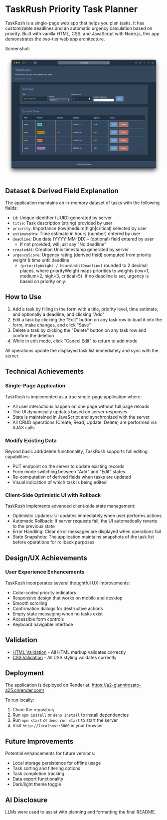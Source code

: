 # TaskRush Priority Task Planner

TaskRush is a single-page web app that helps you plan tasks. It has customizable deadlines and an automatic urgency calculation based on priority. Built with vanilla HTML, CSS, and JavaScript with Node.js, this app demonstrates the two-tier web app architecture.

Screenshot:

![a2_app](./a2_app.webp)

## Dataset & Derived Field Explanation

The application maintains an in-memory dataset of tasks with the following fields:
- `id`: Unique identifier (UUID) generated by server
- `title`: Task description (string) provided by user
- `priority`: Importance (low|medium|high|critical) selected by user
- `estimateHrs`: Time estimate in hours (number) entered by user
- `deadline`: Due date (YYYY-MM-DD) – (optional) field entered by user
    - If not provided, will just say "No deadline"
- `createdAt`: Creation Unix timestamp generated by server
- `urgencyScore`: Urgency rating (derived field) computed from priority weight & time until deadline
    - `(priorityWeight / hoursUntilDeadline)` rounded to 2 decimal places, where priorityWeight maps priorities to weights (low=1, medium=2, high=3, critical=5). If no deadline is set, urgency is based on priority only.

## How to Use

1. Add a task by filling in the form with a title, priority level, time estimate, and optionally a deadline, and clicking "Add"
2. Edit a task by clicking the "Edit" button on any task row to load it into the form, make changes, and click "Save"
3. Delete a task by clicking the "Delete" button on any task row and confirm the deletion
4. While in edit mode, click "Cancel Edit" to return to add mode

All operations update the displayed task list immediately and sync with the server.

## Technical Achievements

### Single-Page Application

TaskRush is implemented as a true single-page application where:
- All user interactions happen on one page without full page reloads
- The UI dynamically updates based on server responses
- State is maintained in JavaScript and synchronized with the server
- All CRUD operations (Create, Read, Update, Delete) are performed via AJAX calls

### Modify Existing Data

Beyond basic add/delete functionality, TaskRush supports full editing capabilities:
- PUT endpoint on the server to update existing records
- Form mode switching between "Add" and "Edit" states
- Re-computation of derived fields when tasks are updated
- Visual indication of which task is being edited

### Client-Side Optimistic UI with Rollback

TaskRush implements advanced client-side state management:
- Optimistic Updates: UI updates immediately when user performs actions
- Automatic Rollback: If server requests fail, the UI automatically reverts to the previous state
- Error Handling: Clear error messages are displayed when operations fail
- State Snapshots: The application maintains snapshots of the task list before operations for rollback purposes

## Design/UX Achievements

### User Experience Enhancements

TaskRush incorporates several thoughtful UX improvements:
- Color-coded priority indicators
- Responsive design that works on mobile and desktop
- Smooth scrolling
- Confirmation dialogs for destructive actions
- Empty state messaging when no tasks exist
- Accessible form controls
- Keyboard navigable interface

## Validation

- [HTML Validation](https://validator.w3.org/nu/?doc=https%3A%2F%2Fa2-giannirosato-a25.onrender.com) - All HTML markup validates correctly
- [CSS Validation](https://jigsaw.w3.org/css-validator/validator?uri=https%3A%2F%2Fa2-giannirosato-a25.onrender.com%2Fstyles.css) - All CSS styling validates correctly

## Deployment

The application is deployed on Render at: https://a2-giannirosato-a25.onrender.com/

To run locally:
1. Clone the repository
2. Run `npm install` or `deno install` to install dependencies
3. Run `npm start` or `deno run start` to start the server
4. Visit `http://localhost:3000` in your browser

## Future Improvements

Potential enhancements for future versions:
- Local storage persistence for offline usage
- Task sorting and filtering options
- Task completion tracking
- Data export functionality
- Dark/light theme toggle

## AI Disclosure

LLMs were used to assist with planning and formatting the final README.
